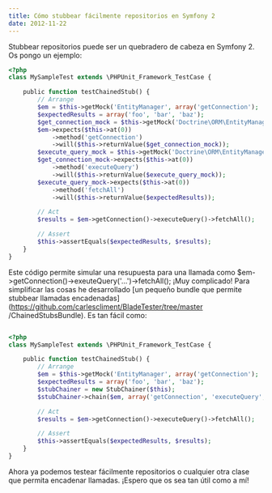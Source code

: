 ```yaml
---
title: Cómo stubbear fácilmente repositorios en Symfony 2
date: 2012-11-22
---
```


Stubbear repositorios puede ser un quebradero de cabeza en Symfony 2. Os pongo un ejemplo: 


``` php
<?php
class MySampleTest extends \PHPUnit_Framework_TestCase {

    public function testChainedStub() {
        // Arrange
        $em = $this->getMock('EntityManager', array('getConnection');
        $expectedResults = array('foo', 'bar', 'baz');
        $get_connection_mock = $this->getMock('Doctrine\ORM\EntityManager', array('executeQuery'), array(), '', false);
        $em->expects($this->at(0))
            ->method('getConnection')
            ->will($this->returnValue($get_connection_mock));
        $execute_query_mock = $this->getMock('Doctrine\ORM\EntityManager', array('fetchAll'), array(), '', false);
        $get_connection_mock->expects($this->at(0))
            ->method('executeQuery')
            ->will($this->returnValue($execute_query_mock));
        $execute_query_mock->expects($this->at(0))
            ->method('fetchAll')
            ->will($this->returnValue($expectedResults));

        // Act
        $results = $em->getConnection()->executeQuery()->fetchAll();

        // Assert
        $this->assertEquals($expectedResults, $results);
    }
}
```


Este código permite simular una resupuesta para una llamada como
$em->getConnection()->exeuteQuery('...')->fetchAll(); ¡Muy complicado! Para
simplificar las cosas he desarrollado [un pequeño bundle que permite stubbear
llamadas encadenadas](https://github.com/carlescliment/BladeTester/tree/master
/ChainedStubsBundle). Es tan fácil como:

``` php

<?php
class MySampleTest extends \PHPUnit_Framework_TestCase {

    public function testChainedStub() {
        // Arrange
        $em = $this->getMock('EntityManager', array('getConnection');
        $expectedResults = array('foo', 'bar', 'baz');
        $stubChainer = new StubChainer($this);
        $stubChainer->chain($em, array('getConnection', 'executeQuery', 'fetchAll'), $expectedResults);

        // Act
        $results = $em->getConnection()->executeQuery()->fetchAll();

        // Assert
        $this->assertEquals($expectedResults, $results);
    }
}
```

Ahora ya podemos testear fácilmente repositorios o cualquier otra clase que
permita encadenar llamadas. ¡Espero que os sea tan útil como a mí!


